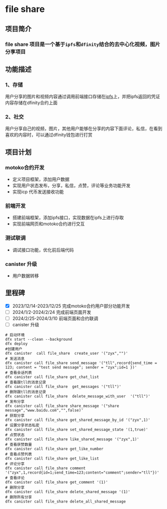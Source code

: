 # file share

## 项目简介
### file share 项目是一个基于`ipfs`和`dfinity`结合的去中心化视频，图片分享项目

## 功能描述
### 1、存储
用户分享的图片和视频内容通过调用前端接口存储在[ipfs](https://ipfs.tech/)上，并把ipfs返回的凭证内容存储在dfinity合约上面
### 2、社交
用户分享自己的视频，图片，其他用户能够在分享的内容下面评论，私信，在看到喜欢的内容时，可以通过dfinity钱包进行打赏
## 项目计划
### motoko合约开发  
- 定义项目框架，添加用户数据  
- 实现用户状态发布，分享，私信，点赞，评论等业务功能开发  
- 实现icp 代币发送接收功能  
### 前端开发
-  搭建前端框架，添加ipfs接口，实现数据在ipfs上进行存取   
-  实现前端网页和motoko合约进行交互  
### 测试联调
- 调试接口功能，优化前后端代码  
### canister 升级  
- 用户数据转移
## 里程碑
- [x] 2023/12/14-2023/12/25 完成motoko合约用户部分功能开发 
- [ ] 2024/1/2-2024/2/24 完成前端页面开发
- [ ] 2024/2/25-2024/3/10 前端页面和合约联调
- [ ] canister 升级

```
# 启动环境
dfx start --clean --background  
dfx deploy 
#创建用户
dfx canister  call file_share  create_user '("zyx","")'
# 发送消息
dfx canister call file_share send_message '("tll",record{send_time = 123; content = "test send message"; sender = "zyx";id=1 })'
# 查看会话列表
dfx canister call file_share get_chat_list
# 查看跟tll的消息记录
dfx canister call file_share  get_messages '("tll")'
# 删除跟tll的消息记录
dfx canister call file_share  delete_message_with_user  '("tll")'
# 发布分享
dfx canister call file_share share_message '("share message","www.baidu.com","",false)'
# 获取分享
dfx canister call file_share get_shared_message_by_id '("zyx",1)'
# 设置分享状态私密
dfx canister call file_share set_shared_message_state '(1,true)'
# 点赞状态
dfx canister call file_share like_shared_message '("zyx",1)'
# 查看获赞数量
dfx canister call file_share get_like_number 
# 查看点赞列表
dfx canister call file_share get_like_list
# 评论分享
dfx canister call file_share comment '("zyx",1,record{id=1;send_time=123;content="comment";sender="tll"})'
# 查看评论
dfx canister call file_share get_comment '(1)' 
# 删除分享
dfx canister call file_share delete_shared_message '(1)'
# 删除所有分享
dfx canister call file_share delete_all_shared_message 

```
